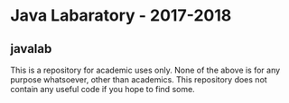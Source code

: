 # Java Labaratory - 2017-2018
## javalab
This is a repository for academic uses only.
None of the above is for any purpose whatsoever, other than academics.
This repository does not contain any useful code if you hope to find some.
